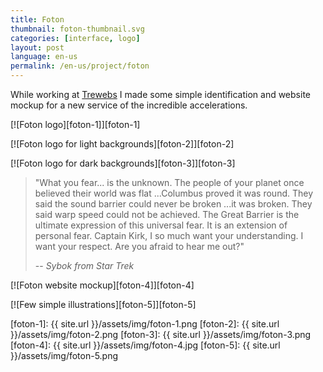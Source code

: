 ```yaml
---
title: Foton
thumbnail: foton-thumbnail.svg
categories: [interface, logo]
layout: post
language: en-us
permalink: /en-us/project/foton
---
```


While working at [Trewebs](http://trewebs.com) I made some simple identification and website mockup for a new service of the incredible accelerations.

[![Foton logo][foton-1]][foton-1]

[![Foton logo for light backgrounds][foton-2]][foton-2]

[![Foton logo for dark backgrounds][foton-3]][foton-3]

> "What you fear... is the unknown. The people of your planet once believed their world was flat ...Columbus proved it was round. They said the sound barrier could never be broken ...it was broken. They said warp speed could not be achieved. The Great Barrier is the ultimate expression of this universal fear. It is an extension of personal fear. Captain Kirk, I so much want your understanding. I want your respect. Are you afraid to hear me out?"
>
> -- <cite>Sybok from Star Trek</cite>

[![Foton website mockup][foton-4]][foton-4]

[![Few simple illustrations][foton-5]][foton-5]

[foton-1]: {{ site.url }}/assets/img/foton-1.png
[foton-2]: {{ site.url }}/assets/img/foton-2.png
[foton-3]: {{ site.url }}/assets/img/foton-3.png
[foton-4]: {{ site.url }}/assets/img/foton-4.jpg
[foton-5]: {{ site.url }}/assets/img/foton-5.png